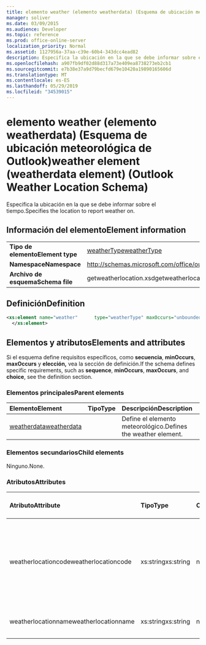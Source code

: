 ```yaml
---
title: elemento weather (elemento weatherdata) (Esquema de ubicación meteorológica de Outlook)
manager: soliver
ms.date: 03/09/2015
ms.audience: Developer
ms.topic: reference
ms.prod: office-online-server
localization_priority: Normal
ms.assetid: 1127956a-37aa-c39e-60b4-343dcc4ead82
description: Especifica la ubicación en la que se debe informar sobre el tiempo.
ms.openlocfilehash: a907fb9df02d88d317a73e409ea8738273eb2cb1
ms.sourcegitcommit: e7b38e37a9d79becfd679e10420a19890165606d
ms.translationtype: MT
ms.contentlocale: es-ES
ms.lasthandoff: 05/29/2019
ms.locfileid: "34539015"
---
```

# <a name="weather-element-weatherdata-element-outlook-weather-location-schema"></a><span data-ttu-id="73c3a-103">elemento weather (elemento weatherdata) (Esquema de ubicación meteorológica de Outlook)</span><span class="sxs-lookup"><span data-stu-id="73c3a-103">weather element (weatherdata element) (Outlook Weather Location Schema)</span></span>

<span data-ttu-id="73c3a-104">Especifica la ubicación en la que se debe informar sobre el tiempo.</span><span class="sxs-lookup"><span data-stu-id="73c3a-104">Specifies the location to report weather on.</span></span>
  
## <a name="element-information"></a><span data-ttu-id="73c3a-105">Información del elemento</span><span class="sxs-lookup"><span data-stu-id="73c3a-105">Element information</span></span>

|||
|:-----|:-----|
|<span data-ttu-id="73c3a-106">**Tipo de elemento**</span><span class="sxs-lookup"><span data-stu-id="73c3a-106">**Element type**</span></span> <br/> |[<span data-ttu-id="73c3a-107">weatherType</span><span class="sxs-lookup"><span data-stu-id="73c3a-107">weatherType</span></span>](weathertype-complextype-outlook-weather-location-schema.md) <br/> |
|<span data-ttu-id="73c3a-108">**Namespace**</span><span class="sxs-lookup"><span data-stu-id="73c3a-108">**Namespace**</span></span> <br/> |http://schemas.microsoft.com/office/outlook/15/getweatherlocation.xsd  <br/> |
|<span data-ttu-id="73c3a-109">**Archivo de esquema**</span><span class="sxs-lookup"><span data-stu-id="73c3a-109">**Schema file**</span></span> <br/> |<span data-ttu-id="73c3a-110">getweatherlocation.xsd</span><span class="sxs-lookup"><span data-stu-id="73c3a-110">getweatherlocation.xsd</span></span>  <br/> |
   
## <a name="definition"></a><span data-ttu-id="73c3a-111">Definición</span><span class="sxs-lookup"><span data-stu-id="73c3a-111">Definition</span></span>

```XML
<xs:element name="weather"      type="weatherType" maxOccurs="unbounded"    >
  </xs:element>  

```

## <a name="elements-and-attributes"></a><span data-ttu-id="73c3a-112">Elementos y atributos</span><span class="sxs-lookup"><span data-stu-id="73c3a-112">Elements and attributes</span></span>

<span data-ttu-id="73c3a-113">Si el esquema define requisitos específicos, como **secuencia**, **minOccurs**, **maxOccurs** y **elección,** vea la sección de definición.</span><span class="sxs-lookup"><span data-stu-id="73c3a-113">If the schema defines specific requirements, such as **sequence**, **minOccurs**, **maxOccurs**, and **choice**, see the definition section.</span></span> 
  
### <a name="parent-elements"></a><span data-ttu-id="73c3a-114">Elementos principales</span><span class="sxs-lookup"><span data-stu-id="73c3a-114">Parent elements</span></span>

|<span data-ttu-id="73c3a-115">**Elemento**</span><span class="sxs-lookup"><span data-stu-id="73c3a-115">**Element**</span></span>|<span data-ttu-id="73c3a-116">**Tipo**</span><span class="sxs-lookup"><span data-stu-id="73c3a-116">**Type**</span></span>|<span data-ttu-id="73c3a-117">**Descripción**</span><span class="sxs-lookup"><span data-stu-id="73c3a-117">**Description**</span></span>|
|:-----|:-----|:-----|
|[<span data-ttu-id="73c3a-118">weatherdata</span><span class="sxs-lookup"><span data-stu-id="73c3a-118">weatherdata</span></span>](weatherdata-element-outlook-weather-location-schema.md) <br/> ||<span data-ttu-id="73c3a-119">Define el elemento meteorológico.</span><span class="sxs-lookup"><span data-stu-id="73c3a-119">Defines the weather element.</span></span>  <br/> |
   
### <a name="child-elements"></a><span data-ttu-id="73c3a-120">Elementos secundarios</span><span class="sxs-lookup"><span data-stu-id="73c3a-120">Child elements</span></span>

<span data-ttu-id="73c3a-121">Ninguno.</span><span class="sxs-lookup"><span data-stu-id="73c3a-121">None.</span></span>
  
### <a name="attributes"></a><span data-ttu-id="73c3a-122">Atributos</span><span class="sxs-lookup"><span data-stu-id="73c3a-122">Attributes</span></span>

|<span data-ttu-id="73c3a-123">**Atributo**</span><span class="sxs-lookup"><span data-stu-id="73c3a-123">**Attribute**</span></span>|<span data-ttu-id="73c3a-124">**Tipo**</span><span class="sxs-lookup"><span data-stu-id="73c3a-124">**Type**</span></span>|<span data-ttu-id="73c3a-125">**Obligatorio**</span><span class="sxs-lookup"><span data-stu-id="73c3a-125">**Required**</span></span>|<span data-ttu-id="73c3a-126">**Descripción**</span><span class="sxs-lookup"><span data-stu-id="73c3a-126">**Description**</span></span>|<span data-ttu-id="73c3a-127">**Posibles valores**</span><span class="sxs-lookup"><span data-stu-id="73c3a-127">**Possible values**</span></span>|
|:-----|:-----|:-----|:-----|:-----|
|<span data-ttu-id="73c3a-128">weatherlocationcode</span><span class="sxs-lookup"><span data-stu-id="73c3a-128">weatherlocationcode</span></span>  <br/> |<span data-ttu-id="73c3a-129">xs:string</span><span class="sxs-lookup"><span data-stu-id="73c3a-129">xs:string</span></span>  <br/> |<span data-ttu-id="73c3a-130">necesario</span><span class="sxs-lookup"><span data-stu-id="73c3a-130">required</span></span>  <br/> |<span data-ttu-id="73c3a-131">Especifica un código asociado a la ubicación para distinguir varias ubicaciones con el mismo nombre.</span><span class="sxs-lookup"><span data-stu-id="73c3a-131">Specifies a code that is associated with the location to distinguish multiple locations with the same name.</span></span>  <br/> |<span data-ttu-id="73c3a-132">Un valor del tipo xs:string</span><span class="sxs-lookup"><span data-stu-id="73c3a-132">A value of the type xs:string</span></span>  <br/> |
|<span data-ttu-id="73c3a-133">weatherlocationname</span><span class="sxs-lookup"><span data-stu-id="73c3a-133">weatherlocationname</span></span>  <br/> |<span data-ttu-id="73c3a-134">xs:string</span><span class="sxs-lookup"><span data-stu-id="73c3a-134">xs:string</span></span>  <br/> |<span data-ttu-id="73c3a-135">necesario</span><span class="sxs-lookup"><span data-stu-id="73c3a-135">required</span></span>  <br/> |<span data-ttu-id="73c3a-136">Especifica el nombre de la ubicación.</span><span class="sxs-lookup"><span data-stu-id="73c3a-136">Specifies the name of the location.</span></span>  <br/> |<span data-ttu-id="73c3a-137">Un valor del tipo xs:string</span><span class="sxs-lookup"><span data-stu-id="73c3a-137">A value of the type xs:string</span></span>  <br/> |
   

